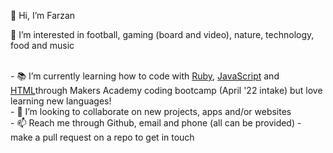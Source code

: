 <p>👋 Hi, I’m Farzan</p>

<p>🧠 I’m interested in football, gaming (board and video), nature, technology, food and music</p>
<br>
- 📚 I’m currently learning how to code with <a href="https://github.com/Farzan-I?tab=repositories&q=&type=&language=ruby&sort=">Ruby</a>, <a href="https://github.com/Farzan-I?tab=repositories&q=&type=&language=javascript&sort=">JavaScript</a> and <a href="https://github.com/Farzan-I?tab=repositories&q=&type=&language=html&sort=">HTML</a>through Makers Academy coding bootcamp (April '22 intake) but love learning new languages!
<br>
- 🤝 I’m looking to collaborate on new projects, apps and/or websites
<br>
- 📫 Reach me through Github, email and phone (all can be provided) - make a pull request on a repo to get in touch
